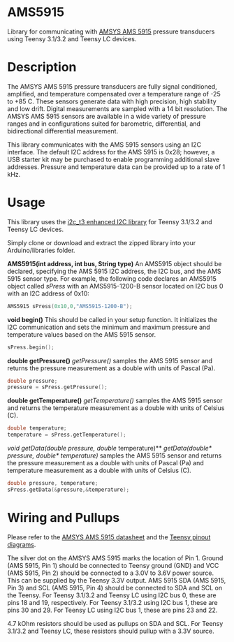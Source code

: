 # AMS5915
Library for communicating with [AMSYS AMS 5915](http://www.amsys.info/products/ams5915.htm) pressure transducers using Teensy 3.1/3.2 and Teensy LC devices.

# Description
The AMSYS AMS 5915 pressure transducers are fully signal conditioned, amplified, and temperature compensated over a temperature range of -25 to +85 C. These sensors generate data with high precision, high stability and low drift. Digital measurements are sampled with a 14 bit resolution. The AMSYS AMS 5915 sensors are available in a wide variety of pressure ranges and in configurations suited for barometric, differential, and bidirectional differential measurement.

This library communicates with the AMS 5915 sensors using an I2C interface. The default I2C address for the AMS 5915 is 0x28; however, a USB starter kit may be purchased to enable programming additional slave addresses. Pressure and temperature data can be provided up to a rate of 1 kHz.

# Usage
This library uses the [i2c_t3 enhanced I2C library](https://github.com/nox771/i2c_t3) for Teensy 3.1/3.2 and Teensy LC devices.

Simply clone or download and extract the zipped library into your Arduino/libraries folder.

**AMS5915(int address, int bus, String type)**
An AMS5915 object should be declared, specifying the AMS 5915 I2C address, the I2C bus, and the AMS 5915 sensor type. For example, the following code declares an AMS5915 object called *sPress* with an AMS5915-1200-B sensor located on I2C bus 0 with an I2C address of 0x10:

```C++
AMS5915 sPress(0x10,0,"AMS5915-1200-B");
```

**void begin()**
This should be called in your setup function. It initializes the I2C communication and sets the minimum and maximum pressure and temperature values based on the AMS 5915 sensor.

```C++
sPress.begin();
```

**double getPressure()**
*getPressure()* samples the AMS 5915 sensor and returns the pressure measurement as a double with units of Pascal (Pa).

```C++
double pressure;
pressure = sPress.getPressure();
```

**double getTemperature()**
*getTemperature()* samples the AMS 5915 sensor and returns the temperature measurement as a double with units of Celsius (C).

```C++
double temperature;
temperature = sPress.getTemperature();
```

**void getData(double* pressure, double* temperature)**
*getData(double&ast; pressure, double&ast; temperature)* samples the AMS 5915 sensor and returns the pressure measurement as a double with units of Pascal (Pa) and temperature measurement as a double with units of Celsius (C).

```C++
double pressure, temperature;
sPress.getData(&pressure,&temperature);
```

# Wiring and Pullups
Please refer to the [AMSYS AMS 5915 datasheet](http://www.analogmicro.de/_pages/sens/ams5915/ams5915_data_sheet.pdf) and the [Teensy pinout diagrams](https://www.pjrc.com/teensy/pinout.html).

The silver dot on the AMSYS AMS 5915 marks the location of Pin 1. Ground (AMS 5915, Pin 1) should be connected to Teensy ground (GND) and VCC (AMS 5915, Pin 2) should be connected to a 3.0V to 3.6V power source. This can be supplied by the Teensy 3.3V output. AMS 5915 SDA (AMS 5915, Pin 3) and SCL (AMS 5915, Pin 4) should be connected to SDA and SCL on the Teensy. For Teensy 3.1/3.2 and Teensy LC using I2C bus 0, these are pins 18 and 19, respectively. For Teensy 3.1/3.2 using I2C bus 1, these are pins 30 and 29. For Teensy LC using I2C bus 1, these are pins 23 and 22.

4.7 kOhm resistors should be used as pullups on SDA and SCL. For Teensy 3.1/3.2 and Teensy LC, these resistors should pullup with a 3.3V source.
